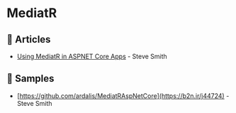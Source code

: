 
# MediatR

## 📝 Articles

- [Using MediatR in ASPNET Core Apps](https://ardalis.com/using-mediatr-in-aspnet-core-apps) - Steve Smith

## 🔖 Samples

- [https://github.com/ardalis/MediatRAspNetCore](https://b2n.ir/j44724) - Steve Smith
